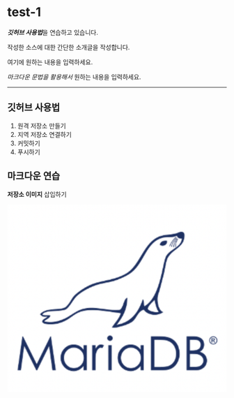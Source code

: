 # test-1

***깃허브 사용법***을 연습하고 있습니다.

작성한 소스에 대한 간단한 소개글을 작성합니다.

여기에 원하는 내용을 입력하세요.

*마크다운 문법을 활용해서* 원하는 내용을 입력하세요.

---

## 깃허브 사용법

1. 원격 저장소 만들기
2. 지역 저장소 연결하기
3. 커밋하기
4. 푸시하기

## 마크다운 연습

**저장소 이미지** 삽입하기

![프로필 이미지](./mariadb.png.png)
